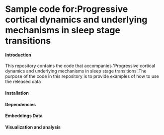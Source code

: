 # Sample code for:Progressive cortical dynamics and underlying mechanisms in sleep stage transitions
#### Introduction
This repository contains the code that accompanies 'Progressive cortical dynamics and underlying mechanisms in sleep stage transitions'.The purpose of the code in this repository is to provide examples of how to use the released data
#### Installation
#### Dependencies
#### Embeddings Data
#### Visualization and analysis
